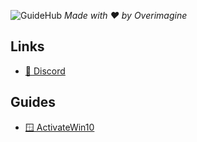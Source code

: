 ![GuideHub](https://i.imgur.com/PnVR5Hu.jpg)
*Made with ❤ by Overimagine*

## Links
- [👾 Discord](https://discord.gg/nWWfBMtBSk)

## Guides
- [🪟 ActivateWin10](https://rentry.co/activatewin10)
